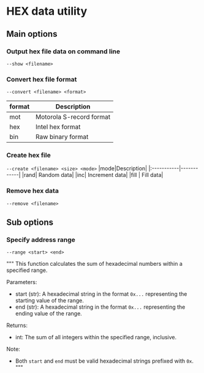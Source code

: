 # HEX data utility

## Main options

### Output hex file data on command line
`--show <filename>`

### Convert hex file format
`--convert <filename> <format>`

|format|Description|
|:-----------|------------|
|mot| Motorola S-record format|
|hex| Intel hex format|
|bin| Raw binary format|

### Create hex file
`--create <filename> <size> <mode>`
|mode|Description|
|:-----------|------------|
|rand| Random data|
|inc| Increment data|
|fill | Fill data|

### Remove hex data
`--remove <filename>`

## Sub options

### Specify address range
`--range <start> <end>`

"""
This function calculates the sum of hexadecimal numbers within a specified range.

Parameters:
- start (str): A hexadecimal string in the format `0x...` representing the starting value of the range.
- end (str): A hexadecimal string in the format `0x...` representing the ending value of the range.

Returns:
- int: The sum of all integers within the specified range, inclusive.

Note:
- Both `start` and `end` must be valid hexadecimal strings prefixed with `0x`.
"""
